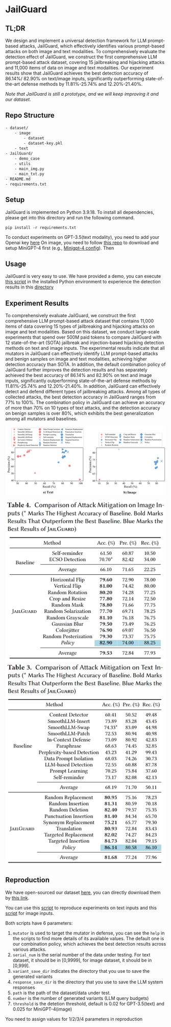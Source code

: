 # JailGuard
## TL;DR

We design and implement a universal detection framework for
LLM prompt-based attacks, JailGuard, which effectively identifies various prompt-based attacks on both image and text modalities.
To comprehensively evaluate the detection effect of JailGuard, we construct the first comprehensive LLM prompt-based attack dataset, covering 15 jailbreaking and hijacking attacks and 11,000 items of data on image and text modalities. Our experiment results show that JailGuard achieves the best detection accuracy of 86.14%/ 82.90% on text/image inputs, significantly outperforming state-of-the-art defense methods by 11.81%-25.74% and 12.20%-21.40%.

*Note that JailGuard is still a prototype, and we will keep improving it and our dataset.*


## Repo Structure

```
- dataset/
    - image
        - dataset
        - dataset-key.pkl
    - text                    
- JailGuard/   
    - demo_case
    - utils
    - main_img.py
    - main_txt.py
- README.md
- requirements.txt    
```

## Setup

JailGuard is implemented on Python 3.9.18.
To install all dependencies, please get into this directory and run the following command.
```
pip install -r requirements.txt
```

To conduct experiments on GPT-3.5(text modality), you need to add your Openai key [here](./JailGuard/utils/config.cfg)
On image, you need to follow [this repo](https://github.com/Unispac/Visual-Adversarial-Examples-Jailbreak-Large-Language-Models) to download and setup MiniGPT-4 first (e.g., [Minigpt-4 config](./JailGuard/utils/minigpt4_eval.yaml)).
Then 

## Usage

JailGuard is very easy to use.
We have provided a demo, you can execute [this script](./JailGuard/main_txt.py) in the installed Python environment to experience the detection results in this [directory](./JailGuard/demo_case)


## Experiment Results

To comprehensively evaluate JailGuard, we construct the first comprehensive LLM prompt-based attack dataset that contains 11,000 items of data covering 15 types of jailbreaking and hijacking attacks on image and text modalities.
Based on this dataset, we conduct large-scale experiments that spend over 500M paid tokens to compare JailGuard with 12 state-of-the-art (SOTA) jailbreak and injection-based hijacking detection methods on text and image inputs.
The experimental results indicate that all mutators in JailGuard can effectively identify LLM prompt-based attacks and benign samples on image and text modalities, achieving higher detection accuracy than SOTA.
In addition, the default combination policy of JailGuard further improves the detection results and has separately achieved the best accuracy of 86.14% and 82.90% on text and image inputs, significantly outperforming state-of-the-art defense methods by 11.81%-25.74% and 12.20%-21.40%.
In addition, JailGuard can effectively detect and defend different types of jailbreaking attacks. Among all types of collected attacks, the best detection accuracy in JailGuard ranges from 77% to 100%.
The combination policy in JailGuard can achieve an accuracy of more than 70% on 10 types of text attacks, and the detection accuracy on benign samples is over 80%, which exhibits the best generalization among all mutators and baselines.

![figure](./misc/repo_fig1.png)

![figure](./misc/repo_fig3.png)
![figure](./misc/repo_fig2.png)

## Reproduction

We have open-sourced our dataset [here](./JailGuard/dataset), you can directly download them by [this link](https://drive.google.com/file/d/1g3VWteNnSvdayuntfL7Dd838PlRpg7B9/view?usp=sharing).

You can use this [script](./JailGuard/main_txt.py) to reproduce experiments on text inputs and this [script](./JailGuard/main_img.py) for image inputs.

Both scripts have 6 parameters:
1. `mutator` is used to target the mutator in defense, you can see the `help` in the scripts to find more details of its available values. The default one is our combination policy, which achieves the best detection results across various attacks.
2. `serial_num` is the serial number of the data under testing. For text dataset, it should be in [0,9999], for image dataset, it should be in [0,999].
3. `variant_save_dir` indicates the directory that you use to save the generated variants
4. `response_save_dir` is the directory that you use to save the LLM system responses
5. `path` is the path of the dataset/data under test.
6. `number` is the number of generated variants (LLM query budgets)
7. `threshold` is the detetion threshold, default is 0.02 for GPT-3.5(text) and 0.025 for MiniGPT-4(image)

You need to assign values for 1/2/3/4 parameters in reproduction
